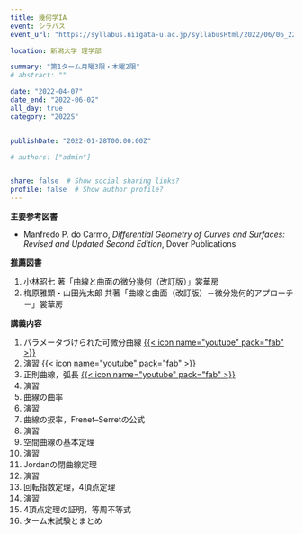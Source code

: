 ```yaml
---
title: 幾何学IA
event: シラバス
event_url: "https://syllabus.niigata-u.ac.jp/syllabusHtml/2022/06/06_221S1516_ja_JP.html"

location: 新潟大学 理学部

summary: "第1ターム月曜3限・木曜2限"
# abstract: ""

date: "2022-04-07"
date_end: "2022-06-02"
all_day: true
category: "2022S"


publishDate: "2022-01-28T00:00:00Z"

# authors: ["admin"]


share: false  # Show social sharing links?
profile: false  # Show author profile?
---
```

**主要参考図書**
- Manfredo P. do Carmo, *Differential Geometry of Curves and Surfaces: Revised and Updated Second Edition*, Dover Publications

**推薦図書**
1. 小林昭七 著「曲線と曲面の微分幾何（改訂版）」裳華房
2. 梅原雅顕・山田光太郎 共著「曲線と曲面（改訂版）－微分幾何的アプローチ－」裳華房

**講義内容**
1. パラメータづけられた可微分曲線
	[{{< icon name="youtube" pack="fab" >}}](https://youtu.be/eDMQbN6N-iY)
2. 演習
	[{{< icon name="youtube" pack="fab" >}}](https://youtu.be/6uOiOYdYosg)
3. 正則曲線，弧長
	[{{< icon name="youtube" pack="fab" >}}](https://youtu.be/F73NAJHGneQ)
4. 演習
5. 曲線の曲率
6. 演習
7. 曲線の捩率，Frenet–Serretの公式
8. 演習
9. 空間曲線の基本定理
10. 演習
11. Jordanの閉曲線定理
12. 演習
13. 回転指数定理，4頂点定理
14. 演習
15. 4頂点定理の証明，等周不等式
16. ターム末試験とまとめ
